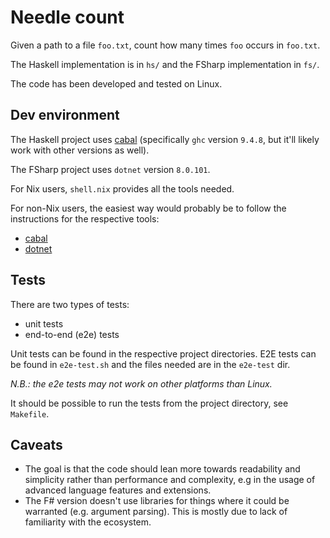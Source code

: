 # Needle count
Given a path to a file `foo.txt`, count how many times `foo` occurs in
`foo.txt`.

The Haskell implementation is in `hs/` and the FSharp implementation in `fs/`.

The code has been developed and tested on Linux.

## Dev environment
The Haskell project uses [cabal](https://cabal.readthedocs.io/en/stable/)
(specifically `ghc` version `9.4.8`, but it'll likely work with other versions
as well).

The FSharp project uses `dotnet` version `8.0.101`.

For Nix users, `shell.nix` provides all the tools needed.

For non-Nix users, the easiest way would probably be to follow the instructions
for the respective tools:
 - [cabal](https://cabal.readthedocs.io/en/stable/getting-started.html)
 - [dotnet](https://dotnet.microsoft.com/en-us/download)

## Tests
There are two types of tests:
- unit tests
- end-to-end (e2e) tests

Unit tests can be found in the respective project directories. E2E tests can be
found in `e2e-test.sh` and the files needed are in the `e2e-test` dir.

_N.B.: the e2e tests may not work on other platforms than Linux._

It should be possible to run the tests from the project directory, see
`Makefile`.

## Caveats
- The goal is that the code should lean more towards readability and simplicity
  rather than performance and complexity, e.g in the usage of advanced language
  features and extensions.
- The F# version doesn't use libraries for things where it could be warranted
  (e.g. argument parsing). This is mostly due to lack of familiarity with the
  ecosystem.
